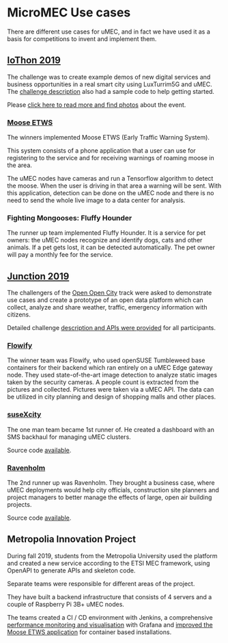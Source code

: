 # MicroMEC Use cases

There are different use cases for uMEC, and in fact we have used it as a basis 
for competitions to invent and implement them. 

## [IoThon 2019](https://iothon.io)

The challenge was to create example demos of new digital services and business
opportunities in a real smart city using LuxTurrim5G and uMEC. The [challenge 
description](https://github.com/nokia/IoT-Hackathon-sample-code) also had a 
sample code to help getting started. 

Please [click here to read more and find photos](https://www.aalto.fi/en/news/5g-enabled-iot-innovations-created-at-iothon)
about the event.

### [Moose ETWS](https://github.com/mooseetws/mooseetws-tensorflow-detection)

The winners implemented Moose ETWS (Early Traffic Warning System). 

This system consists of a phone application that a user can use for registering 
to the service and for receiving warnings of roaming moose in the area. 

The uMEC nodes have cameras and run a Tensorflow algorithm to detect the moose. 
When the user is driving in that area a warning will be sent.  With this 
application, detection can be done on the uMEC node and there is no need to
send the whole live image to a data center for analysis.

### Fighting Mongooses: Fluffy Hounder

The runner up team implemented Fluffy Hounder. It is a service for pet owners: 
the uMEC nodes recognize and identify dogs, cats and other animals. If a pet 
gets lost, it can be detected automatically. The pet owner will pay a monthly 
fee for the service.

## [Junction 2019](https://2019.hackjunction.com)

The challengers of the [Open Open City](https://2019.hackjunction.com/challenges/open-open-city)
track were asked to demonstrate use cases and create a prototype of an open data
platform which can collect, analyze and share weather, traffic, emergency 
information with citizens.

Detailed challenge [description and APIs were provided](https://github.com/SUSE/Junction2019)
for all participants. 

### [Flowify](https://app.hackjunction.com/projects/junction-2019/view/5dcf0a0762c4f1002bdd095f)

The winner team was Flowify, who used openSUSE Tumbleweed base containers for 
their backend which ran entirely on a uMEC Edge gateway node. They used 
state-of-the-art image detection to analyze static images taken by the security 
cameras. A people count is extracted from the pictures and collected. 
Pictures were taken via a uMEC API. The data can be utilized in city planning 
and design of shopping malls and other places.

### [suseXcity](https://app.hackjunction.com/projects/junction-2019/view/5dcf1c0a62c4f1002bdd5eee)

The one man team became 1st runner of. He created a dashboard with an SMS 
backhaul for managing uMEC clusters.

Source code [available](https://github.com/CiubotaruBogdan/suseXcity). 

### [Ravenholm](https://app.hackjunction.com/projects/junction-2019/view/5dcf0f23914ad1002b8db833)

The 2nd runner up was Ravenholm. They brought a business case, where uMEC 
deployments would help city officials, construction site planners and project 
managers to better manage the effects of large, open air building projects.

Source code [available](https://github.com/muke101/junction-hack-project).

## Metropolia Innovation Project

During fall 2019, students from the Metropolia University used the platform and 
created a new service according to the ETSI MEC framework, using OpenAPI to 
generate APIs and skeleton code.

Separate teams were responsible for different areas of the project. 

They have built a backend infrastructure that consists of 4 servers and a couple
of Raspberry Pi 3B+ uMEC nodes. 

The teams created a CI / CD environment with Jenkins, a comprehensive 
[performance monitoring and visualisation](https://github.com/Metropolia-Innovation-Project-2019-H2/umec-performance)
with Grafana and [improved the Moose ETWS application](https://github.com/Metropolia-Innovation-Project-2019-H2/uMEC-ETWS--API)
for container based installations. 
